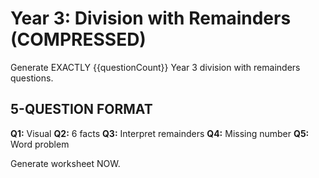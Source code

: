 # Year 3: Division with Remainders (COMPRESSED)

Generate EXACTLY {{questionCount}} Year 3 division with remainders questions.

## 5-QUESTION FORMAT

**Q1:** Visual
**Q2:** 6 facts
**Q3:** Interpret remainders
**Q4:** Missing number
**Q5:** Word problem

Generate worksheet NOW.
